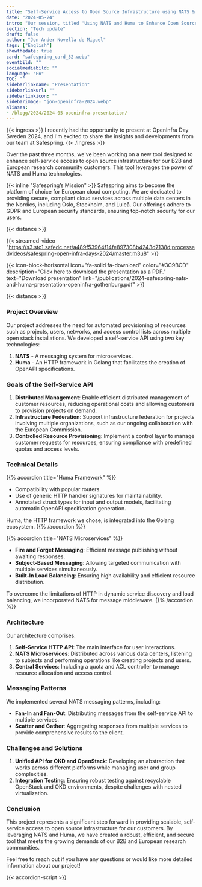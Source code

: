 ```yaml
---
title: "Self-Service Access to Open Source Infrastructure using NATS & Huma"
date: "2024-05-24"
intro: "Our session, titled 'Using NATS and Huma to Enhance Open Source Infrastructure', was designed to empower both B2B and European research communities with robust self-service access."
section: "Tech update"
draft: false
author: "Jon Ander Novella de Miguel"
tags: ["English"]
showthedate: true
card: "safespring_card_52.webp"
eventbild: ""
socialmediabild: ""
language: "En"
TOC: ""
sidebarlinkname: "Presentation"
sidebarlinkurl: ""
sidebarlinkicon: ""
sidebarimage: "jon-openinfra-2024.webp"
aliases:
- /blogg/2024/2024-05-openinfra-presentation/
---
```


{{< ingress >}}
I recently had the opportunity to present at OpenInfra Day Sweden 2024, and I'm excited to share the insights and developments from our team at Safespring. 
{{< /ingress >}}

Over the past three months, we've been working on a new tool designed to enhance self-service access to open source infrastructure for our B2B and European research community customers. This tool leverages the power of NATS and Huma technologies.

{{< inline "Safespring’s Mission" >}} Safespring aims to become the platform of choice for European cloud computing. We are dedicated to providing secure, compliant cloud services across multiple data centers in the Nordics, including Oslo, Stockholm, and Luleå. Our offerings adhere to GDPR and European security standards, ensuring top-notch security for our users.

{{< distance >}}

{{< streamed-video "https://s3.sto1.safedc.net/a489f53964f14fe897308b4243d7138d:processedvideos/safespring-open-infra-days-2024/master.m3u8" >}}

{{< icon-block-horisontal icon="fa-solid fa-download" color="#3C9BCD" description="Click here to download the presentation as a PDF." text="Download presentation" link="/publications/2024-safespring-nats-and-huma-presentation-openinfra-gothenburg.pdf" >}}


{{< distance >}}

### Project Overview
Our project addresses the need for automated provisioning of resources such as projects, users, networks, and access control lists across multiple open stack installations. We developed a self-service API using two key technologies:

1. **NATS** - A messaging system for microservices.
2. **Huma** - An HTTP framework in Golang that facilitates the creation of OpenAPI specifications.

### Goals of the Self-Service API

1. **Distributed Management**: Enable efficient distributed management of customer resources, reducing operational costs and allowing customers to provision projects on demand.
2. **Infrastructure Federation**: Support infrastructure federation for projects involving multiple organizations, such as our ongoing collaboration with the European Commission.
3. **Controlled Resource Provisioning**: Implement a control layer to manage customer requests for resources, ensuring compliance with predefined quotas and access levels.

### Technical Details

{{% accordion title="Huma Framework" %}}

- Compatibility with popular routers.
- Use of generic HTTP handler signatures for maintainability.
- Annotated struct types for input and output models, facilitating automatic OpenAPI specification generation.

Huma, the HTTP framework we chose, is integrated into the Golang ecosystem.
{{% /accordion %}}

{{% accordion title="NATS Microservices" %}}

- **Fire and Forget Messaging**: Efficient message publishing without awaiting responses.
- **Subject-Based Messaging**: Allowing targeted communication with multiple services simultaneously.
- **Built-In Load Balancing**: Ensuring high availability and efficient resource distribution.

To overcome the limitations of HTTP in dynamic service discovery and load balancing, we incorporated NATS for message middleware.
{{% /accordion %}}

### Architecture
Our architecture comprises:
1. **Self-Service HTTP API**: The main interface for user interactions.
2. **NATS Microservices**: Distributed across various data centers, listening to subjects and performing operations like creating projects and users.
3. **Central Services**: Including a quota and ACL controller to manage resource allocation and access control.

### Messaging Patterns
We implemented several NATS messaging patterns, including:
- **Fan-In and Fan-Out**: Distributing messages from the self-service API to multiple services.
- **Scatter and Gather**: Aggregating responses from multiple services to provide comprehensive results to the client.

### Challenges and Solutions
1. **Unified API for OKD and OpenStack**: Developing an abstraction that works across different platforms while managing user and group complexities.
2. **Integration Testing**: Ensuring robust testing against recyclable OpenStack and OKD environments, despite challenges with nested virtualization.

### Conclusion
This project represents a significant step forward in providing scalable, self-service access to open source infrastructure for our customers. By leveraging NATS and Huma, we have created a robust, efficient, and secure tool that meets the growing demands of our B2B and European research communities.

Feel free to reach out if you have any questions or would like more detailed information about our project!

{{< accordion-script >}}